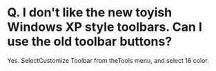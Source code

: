 # Q. I don't like the new toyish Windows XP style toolbars. Can I use the old toolbar buttons?

Yes. SelectCustomize Toolbar from theTools menu, and select
16
color.
